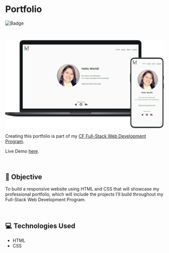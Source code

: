 # Portfolio 
![Badge](https://img.shields.io/badge/demo-online-green)

<p>&nbsp;</p>

<p align="center">
<img src="./img/portfolio.png" alt="App demo gif" />
</p>

Creating this portfolio is part of my [CF Full-Stack Web Development Program](https://careerfoundry.com/en/courses/become-a-web-developer/).

Live Demo [here](https://almanowski.github.io/portfolio-website/).

<p>&nbsp;</p>

## 📝 Objective
To build a responsive website using HTML and CSS that will showcase my
professional portfolio, which will include the projects I'll build throughout
my Full-Stack Web Development Program.
<p>&nbsp;</p>

## 💻 Technologies Used
* HTML
* CSS
